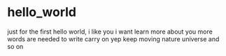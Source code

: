 # hello_world
just for the first
hello world, i like you i want learn more about you
more words are needed to write
carry on 
yep
keep moving 
nature 
universe
and so on 

